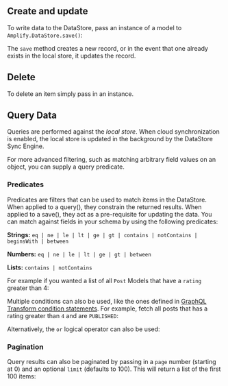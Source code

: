 
<inline-fragment platform="js" src="~/lib/datastore/fragments/js/data-access/importing-datastore-snippet.md"></inline-fragment>

## Create and update

To write data to the DataStore, pass an instance of a model to `Amplify.DataStore.save()`:

<inline-fragment platform="js" src="~/lib/datastore/fragments/js/data-access/save-snippet.md"></inline-fragment> <inline-fragment platform="ios" src="~/lib/datastore/fragments/ios/data-access/save-snippet.md"></inline-fragment> <inline-fragment platform="android" src="~/lib/datastore/fragments/android/data-access/save-snippet.md"></inline-fragment> <inline-fragment platform="flutter" src="~/lib/datastore/fragments/flutter/data-access/save-snippet.md"></inline-fragment>

The `save` method creates a new record, or in the event that one already exists in the local store, it updates the record.

<inline-fragment platform="js" src="~/lib/datastore/fragments/js/data-access/update-snippet.md"></inline-fragment> <inline-fragment platform="ios" src="~/lib/datastore/fragments/ios/data-access/update-snippet.md"></inline-fragment> <inline-fragment platform="android" src="~/lib/datastore/fragments/android/data-access/update-snippet.md"></inline-fragment> <inline-fragment platform="flutter" src="~/lib/datastore/fragments/flutter/data-access/update-snippet.md"></inline-fragment>

## Delete

To delete an item simply pass in an instance.

<inline-fragment platform="js" src="~/lib/datastore/fragments/js/data-access/delete-snippet.md"></inline-fragment> <inline-fragment platform="ios" src="~/lib/datastore/fragments/ios/data-access/delete-snippet.md"></inline-fragment> <inline-fragment platform="android" src="~/lib/datastore/fragments/android/data-access/delete-snippet.md"></inline-fragment> <inline-fragment platform="flutter" src="~/lib/datastore/fragments/flutter/data-access/delete-snippet.md"></inline-fragment>

## Query Data

Queries are performed against the _local store_. When cloud synchronization is enabled, the local store is updated in the background by the DataStore Sync Engine.

For more advanced filtering, such as matching arbitrary field values on an object, you can supply a query predicate.

<inline-fragment platform="js" src="~/lib/datastore/fragments/js/data-access/query-basic-snippet.md"></inline-fragment> <inline-fragment platform="ios" src="~/lib/datastore/fragments/ios/data-access/query-basic-snippet.md"></inline-fragment> <inline-fragment platform="android" src="~/lib/datastore/fragments/android/data-access/query-basic-snippet.md"></inline-fragment> <inline-fragment platform="flutter" src="~/lib/datastore/fragments/flutter/data-access/query-basic-snippet.md"></inline-fragment>

<inline-fragment platform="js" src="~/lib/datastore/fragments/js/data-access/query-single-item-snippet.md"></inline-fragment>

### Predicates

Predicates are filters that can be used to match items in the DataStore. When applied to a query(), they constrain the returned results. When applied to a save(), they act as a pre-requisite for updating the data. You can match against fields in your schema by using the following predicates:

**Strings:** `eq | ne | le | lt | ge | gt | contains | notContains | beginsWith | between`

**Numbers:** `eq | ne | le | lt | ge | gt | between`

**Lists:** `contains | notContains`

For example if you wanted a list of all `Post` Models that have a `rating` greater than 4:

<inline-fragment platform="js" src="~/lib/datastore/fragments/js/data-access/query-predicate-snippet.md"></inline-fragment> <inline-fragment platform="ios" src="~/lib/datastore/fragments/ios/data-access/query-predicate-snippet.md"></inline-fragment> <inline-fragment platform="android" src="~/lib/datastore/fragments/android/data-access/query-predicate-snippet.md"></inline-fragment> <inline-fragment platform="flutter" src="~/lib/datastore/fragments/flutter/data-access/query-predicate-snippet.md"></inline-fragment>

Multiple conditions can also be used, like the ones defined in [GraphQL Transform condition statements](~/cli/graphql-transformer/resolvers.md). For example, fetch all posts that has a rating greater than `4` and are `PUBLISHED`:

<inline-fragment platform="js" src="~/lib/datastore/fragments/js/data-access/query-predicate-multiple-snippet.md"></inline-fragment> <inline-fragment platform="ios" src="~/lib/datastore/fragments/ios/data-access/query-predicate-multiple-snippet.md"></inline-fragment> <inline-fragment platform="android" src="~/lib/datastore/fragments/android/data-access/query-predicate-multiple-snippet.md"></inline-fragment> <inline-fragment platform="flutter" src="~/lib/datastore/fragments/flutter/data-access/query-predicate-multiple-snippet.md"></inline-fragment>

Alternatively, the `or` logical operator can also be used:

<inline-fragment platform="js" src="~/lib/datastore/fragments/js/data-access/query-predicate-or-snippet.md"></inline-fragment> <inline-fragment platform="ios" src="~/lib/datastore/fragments/ios/data-access/query-predicate-or-snippet.md"></inline-fragment> <inline-fragment platform="android" src="~/lib/datastore/fragments/android/data-access/query-predicate-or-snippet.md"></inline-fragment> <inline-fragment platform="flutter" src="~/lib/datastore/fragments/flutter/data-access/query-predicate-or-snippet.md"></inline-fragment>

<inline-fragment platform="js" src="~/lib/datastore/fragments/native_common/sort.md"></inline-fragment> <inline-fragment platform="ios" src="~/lib/datastore/fragments/native_common/sort.md"></inline-fragment> <inline-fragment platform="android" src="~/lib/datastore/fragments/native_common/sort.md"></inline-fragment> <inline-fragment platform="flutter" src="~/lib/datastore/fragments/native_common/sort.md"></inline-fragment>

### Pagination

Query results can also be paginated by passing in a `page` number (starting at 0) and an optional `limit` (defaults to 100). This will return a list of the first 100 items:

<inline-fragment platform="js" src="~/lib/datastore/fragments/js/data-access/query-pagination-snippet.md"></inline-fragment> <inline-fragment platform="ios" src="~/lib/datastore/fragments/ios/data-access/query-pagination-snippet.md"></inline-fragment> <inline-fragment platform="android" src="~/lib/datastore/fragments/android/data-access/query-pagination-snippet.md"></inline-fragment> <inline-fragment platform="flutter" src="~/lib/datastore/fragments/flutter/data-access/query-pagination-snippet.md"></inline-fragment>
